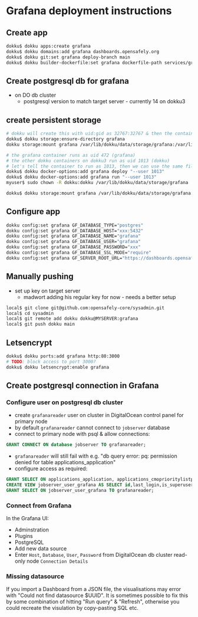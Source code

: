 # Grafana deployment instructions
## Create app

```bash
dokku$ dokku apps:create grafana
dokku$ dokku domains:add grafana dashboards.opensafely.org
dokku$ dokku git:set grafana deploy-branch main
dokku$ dokku builder-dockerfile:set grafana dockerfile-path services/grafana/Dockerfile
```

## Create postgresql db for grafana

* on DO db cluster
  * postgresql version to match target server - currently 14 on dokku3

## create persistent storage

```bash
# dokku will create this with uid:gid as 32767:32767 & then the container will be unable to write
dokku$ dokku storage:ensure-directory grafana
dokku storage:mount grafana /var/lib/dokku/data/storage/grafana:/var/lib/grafana

# the grafana container runs as uid 472 (grafana)
# the other dokku containers on dokku3 run as uid 1013 (dokku)
# let's tell the container to run as 1013, then we can use the same file permissions 
dokku$ dokku docker-options:add grafana deploy "--user 1013"
dokku$ dokku docker-options:add grafana run "--user 1013"
myuser$ sudo chown -R dokku:dokku /var/lib/dokku/data/storage/grafana

dokku$ dokku storage:mount grafana /var/lib/dokku/data/storage/grafana:/var/lib/grafana
```

## Configure app

```bash
dokku config:set grafana GF_DATABASE_TYPE="postgres"
dokku config:set grafana GF_DATABASE_HOST="xxx:5432"
dokku config:set grafana GF_DATABASE_NAME="grafana"
dokku config:set grafana GF_DATABASE_USER="grafana"
dokku config:set grafana GF_DATABASE_PASSWORD="xxx"
dokku config:set grafana GF_DATABASE_SSL_MODE="require"
dokku config:set grafana GF_SERVER_ROOT_URL="https://dashboards.opensafely.org/"
```

## Manually pushing

* set up key on target server
  * madwort adding his regular key for now - needs a better setup

```bash
local$ git clone git@github.com:opensafely-core/sysadmin.git
local$ cd sysadmin
local$ git remote add dokku dokku@MYSERVER:grafana
local$ git push dokku main
```

## Letsencrypt

```bash
dokku$ dokku ports:add grafana http:80:3000
# TODO: block access to port 3000?
dokku$ dokku letsencrypt:enable grafana
```

## Create postgresql connection in Grafana

### Configure user on postgresql db cluster

* create `grafanareader` user on cluster in DigitalOcean control panel for primary node
* by default `grafanareader` cannot connect to `jobserver` database
* connect to primary node with psql & allow connections:

```sql
GRANT CONNECT ON database jobserver TO grafanareader;
```

* `grafanareader` will still fail with e.g. "db query error: pq: permission denied for table applications_application"
* configure access as required:

```sql
GRANT SELECT ON applications_application, applications_cmoprioritylistpage, applications_commercialinvolvementpage, applications_datasetspage, applications_legalbasispage, applications_previousehrexperiencepage, applications_recordleveldatapage, applications_referencespage, applications_researcherregistration, applications_sharingcodepage, applications_sponsordetailspage, applications_studydatapage, applications_studyfundingpage, applications_studyinformationpage, applications_studypurposepage, applications_teamdetailspage, applications_typeofstudypage, interactive_analysisrequest, jobserver_backend, jobserver_backendmembership, jobserver_job, jobserver_jobrequest, jobserver_org, jobserver_orgmembership, jobserver_project, jobserver_projectmembership, jobserver_publishrequest, jobserver_release, jobserver_releasefile, jobserver_releasefilereview, jobserver_repo, jobserver_report, jobserver_snapshot, jobserver_snapshot_files, jobserver_stats, jobserver_workspace, redirects_redirect TO grafanareader;
CREATE VIEW jobserver_user_grafana AS SELECT id,last_login,is_superuser,username,is_staff,is_active,date_joined,fullname,created_by_id,login_token_expires_at,pat_expires_at,roles FROM jobserver_user;
GRANT SELECT ON jobserver_user_grafana TO grafanareader;
```

### Connect from Grafana

In the Grafana UI:

* Adminstration
* Plugins
* PostgreSQL
* Add new data source
* Enter `Host`, `Database`, `User`, `Password` from DigitalOcean db cluster read-only node `Connection Details`

### Missing datasource

If you import a Dashboard from a JSON file, the visualisations may error with "Could not find datasource $UUID". It is sometimes possible to fix this by some combination of hitting "Run query" & "Refresh", otherwise you could recreate the visulation by copy-pasting SQL etc. 
